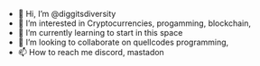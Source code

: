 - 👋 Hi, I’m @diggitsdiversity
- 👀 I’m interested in Cryptocurrencies, progamming, blockchain, 
- 🌱 I’m currently learning to start in this space
- 💞️ I’m looking to collaborate on quellcodes programming, 
- 📫 How to reach me discord, mastadon 

<!---
diggitsdiversity/diggitsdiversity is a ✨ special ✨ repository because its `README.md` (this file) appears on your GitHub profile.
You can click the Preview link to take a look at your changes.
--->
